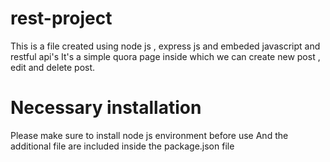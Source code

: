 # rest-project
This is a file created using node js , express js and embeded javascript and restful api's
It's a simple quora page inside which we can create new post , edit and delete post.

# Necessary installation
Please make sure to install node js environment before use
And the additional file are included inside the package.json file
